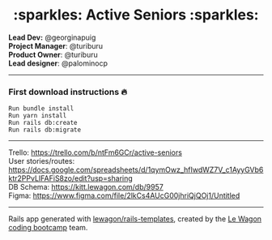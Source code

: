 <div align="center">
  <h1>:sparkles: Active Seniors :sparkles:</h1>
</div>

**Lead Dev:** @georginapuig
<br>
**Project Manager**: @turiburu
<br>
**Product Owner**: @turiburu
<br>
**Lead designer**: @palominocp
<br>

---

### First download instructions :fire:
```
Run bundle install
Run yarn install
Run rails db:create
Run rails db:migrate
```
---

Trello:  https://trello.com/b/ntFm6GCr/active-seniors
<br>
User stories/routes:  https://docs.google.com/spreadsheets/d/1qymOwz_hfIwdWZ7V_c1AyyGVb6ktr2PPvLIFAFiS8zo/edit?usp=sharing
<br>
DB Schema:  https://kitt.lewagon.com/db/9957
<br>
Figma:  https://www.figma.com/file/2lkCs4AUcG00jhriQjQOj1/Untitled 

---

Rails app generated with [lewagon/rails-templates](https://github.com/lewagon/rails-templates), created by the [Le Wagon coding bootcamp](https://www.lewagon.com) team.
